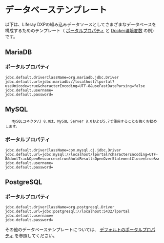 # データベーステンプレート

以下は、Liferay DXPの組み込みデータソースとしてさまざまなデータベースを構成するためのテンプレート（ [ポータルプロパティ](./portal-properties.md) と [Docker環境変数](https://docs.docker.com/engine/reference/commandline/run/#set-environment-variables--e---env---env-file) の例）です。

<a name="mariadb" />

<a name="mariadb" />

## MariaDB

### ポータルプロパティ

```properties
jdbc.default.driverClassName=org.mariadb.jdbc.Driver
jdbc.default.url=jdbc:mariadb://localhost/lportal?useUnicode=true&characterEncoding=UTF-8&useFastDateParsing=false
jdbc.default.username=
jdbc.default.password=
```

<a name="mysql" />

## MySQL

```{important}
   MySQLコネクタ/J 8.0は、MySQL Server 8.0および5.7で使用することを強くお勧めします。
```

### ポータルプロパティ

```properties
jdbc.default.driverClassName=com.mysql.cj.jdbc.Driver
jdbc.default.url=jdbc:mysql://localhost/lportal?characterEncoding=UTF-8&dontTrackOpenResources=true&holdResultsOpenOverStatementClose=true&serverTimezone=GMT&useFastDateParsing=false&useUnicode=true
jdbc.default.username=
jdbc.default.password=
```

<a name="postgresql" />

## PostgreSQL

### ポータルプロパティ

```properties
jdbc.default.driverClassName=org.postgresql.Driver
jdbc.default.url=jdbc:postgresql://localhost:5432/lportal
jdbc.default.username=
jdbc.default.password=
```

その他のデータベーステンプレートについては、 [デフォルトのポータルプロパティ](https://docs.liferay.com/dxp/portal/7.2-latest/propertiesdoc/portal.properties.html#JDBC) を参照してください。